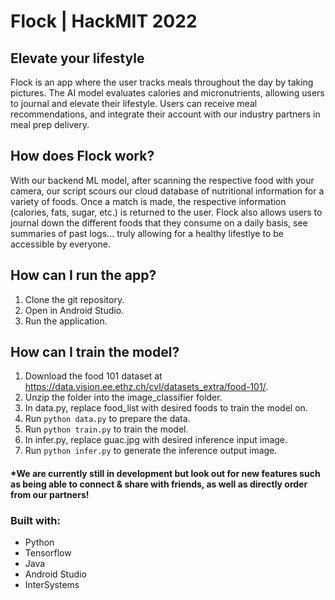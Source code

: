 # Flock | HackMIT 2022
## Elevate your lifestyle
Flock is an app where the user tracks meals throughout the day by taking pictures. The AI model evaluates calories and micronutrients, allowing users to journal and elevate their lifestyle. Users can receive meal recommendations, and integrate their account with our industry partners in meal prep delivery. 

## How does Flock work?
With our backend ML model, after scanning the respective food with your camera, our script scours our cloud database of nutritional information for a variety of foods. Once a match is made, the respective information (calories, fats, sugar, etc.) is returned to the user. Flock also allows users to journal down the different foods that they consume on a daily basis, see summaries of past logs... truly allowing for a healthy lifestlye to be accessible by everyone.

## How can I run the app?
1. Clone the git repository.
2. Open in Android Studio.
3. Run the application.

## How can I train the model?
1. Download the food 101 dataset at https://data.vision.ee.ethz.ch/cvl/datasets_extra/food-101/.
2. Unzip the folder into the image_classifier folder.
3. In data.py, replace food_list with desired foods to train the model on.
4. Run `python data.py` to prepare the data.
5. Run `python train.py` to train the model.
6. In infer.py, replace guac.jpg with desired inference input image.
7. Run `python infer.py` to generate the inference output image.

#### *We are currently still in development but look out for new features such as being able to connect & share with friends, as well as directly order from our partners!

### Built with: 
* Python
* Tensorflow
* Java
* Android Studio
* InterSystems

